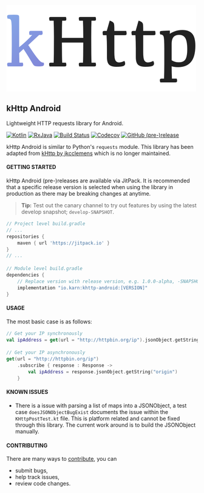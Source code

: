 ![kHttp](./docs/assets/khttp-android-logo.svg)

## kHttp Android
Lightweight HTTP requests library for Android.

[![Kotlin](https://img.shields.io/badge/Kotlin-1.3.11-blue.svg?style=flat-square)](http://kotlinlang.org)
[![RxJava](https://img.shields.io/badge/RxJava-2.1.10-green.svg?style=flat-square)](http://github.com/ReactiveX/RxJava)
[![Build Status](https://img.shields.io/travis/Karn/khttp-android.svg?style=flat-square)](https://travis-ci.org/Karn/khttp-android)
[![Codecov](https://img.shields.io/codecov/c/github/karn/khttp-android.svg?style=flat-square)](https://codecov.io/gh/Karn/khttp-android)
[![GitHub (pre-)release](https://img.shields.io/github/release/karn/khttp-android/all.svg?style=flat-square)
](./../../releases)

kHttp Android is similar to Python's `requests` module. This library has been adapted from [kHttp by jkcclemens](https://github.com/jkcclemens/khttp) which is no longer maintained.

#### GETTING STARTED
kHttp Android (pre-)releases are available via JitPack. It is recommended that  a specific release version is selected when using the library in production as there may be breaking changes at anytime.

> **Tip:** Test out the canary channel to try out features by using the latest develop snapshot; `develop-SNAPSHOT`.

```Groovy
// Project level build.gradle
// ...
repositories {
    maven { url 'https://jitpack.io' }
}
// ...

// Module level build.gradle
dependencies {
    // Replace version with release version, e.g. 1.0.0-alpha, -SNAPSHOT
    implementation "io.karn:khttp-android:[VERSION]"
}
```

#### USAGE
The most basic case is as follows:

```Kotlin
// Get your IP synchronously
val ipAddress = get(url = "http://httpbin.org/ip").jsonObject.getString("origin")

// Get your IP asynchronously
get(url = "http://httpbin.org/ip")
    .subscribe { response : Response ->
        val ipAddress = response.jsonObject.getString("origin")
    }
```

#### KNOWN ISSUES

- There is a issue with parsing a list of maps into a JSONObject, a test case `doesJSONObjectBugExist` documents the issue within the `KHttpPostTest.kt` file. This is platform related and cannot be fixed through this library. The current work around is to build the JSONObject manually. 

#### CONTRIBUTING
There are many ways to [contribute](./.github/CONTRIBUTING.md), you can
- submit bugs,
- help track issues,
- review code changes.

